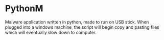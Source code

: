 # PythonM
Malware application written in python, made to run on USB stick. When plugged into a windows machine, the script will begin copy and pasting files which will eventually slow down to computer.
